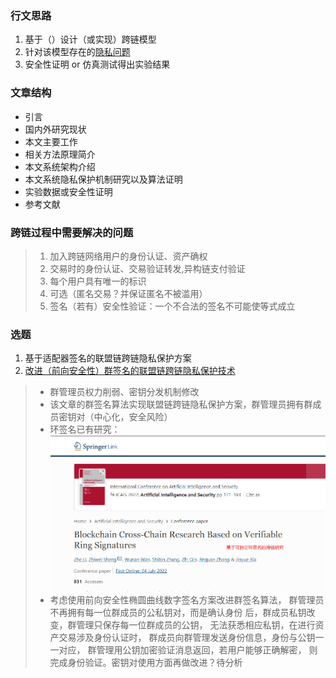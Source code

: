 ### 行文思路
1. 基于（）设计（或实现）跨链模型
2. 针对该模型存在的[隐私问题]()
3. 安全性证明 or 仿真测试得出实验结果

### 文章结构
- 引言
- 国内外研究现状
- 本文主要工作
- 相关方法原理简介
- 本文系统架构介绍
- 本文系统隐私保护机制研究以及算法证明
- 实验数据或安全性证明
- 参考文献

### 跨链过程中需要解决的问题
>1. 加入跨链网络用户的身份认证、资产确权
>2. 交易时的身份认证、交易验证转发,异构链支付验证
>3. 每个用户具有唯一的标识
>4. 可选（匿名交易？并保证匿名不被滥用）
>5. 签名（若有）安全性验证：一个不合法的签名不可能使等式成立

### 选题
1. 基于适配器签名的联盟链跨链隐私保护方案
2. [改进（前向安全性）群签名的联盟链跨链隐私保护技术](https://github.com/WenQiang404/StudyNotes/blob/c8f06f97054fd2898add9b62db467265e517f158/Passages/%E5%9F%BA%E4%BA%8E%E7%BE%A4%E7%AD%BE%E5%90%8D%E7%9A%84%E8%81%94%E7%9B%9F%E9%93%BE%E8%B7%A8%E9%93%BE%E9%9A%90%E7%A7%81%E4%BF%9D%E6%8A%A4%E6%8A%80%E6%9C%AF.md)
> - 群管理员权力削弱、密钥分发机制修改  
> - 该文章的群签名算法实现联盟链跨链隐私保护方案，群管理员拥有群成员密钥对（中心化，安全风险）  
> - 环签名已有研究：
> ![img.png](img/环签名跨链.png)
> - 考虑使用前向安全性椭圆曲线数字签名方案改进群签名算法，
> 群管理员不再拥有每一位群成员的公私钥对，而是确认身份
> 后，群成员私钥改变，群管理只保存每一位群成员的公钥，
> 无法获悉相应私钥，在进行资产交易涉及身份认证时，
> 群成员向群管理发送身份信息，身份与公钥一一对应，
> 群管理用公钥加密验证消息返回，若用户能够正确解密，
> 则完成身份验证。密钥对使用方面再做改进？待分析